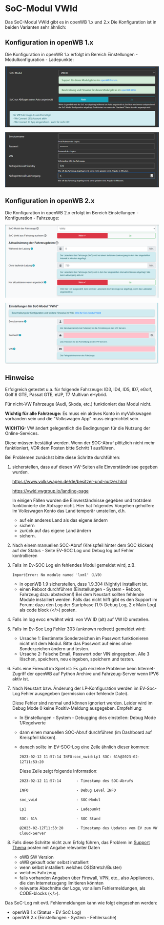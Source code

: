 # SoC-Modul VWId

Das SoC-Modul VWId gibt es in openWB 1.x und 2.x
Die Konfiguration ist in beiden Varianten sehr ähnlich:

## Konfiguration in openWB 1.x

Die Konfiguration in openWB 1.x erfolgt im Bereich Einstellungen - Modulkonfiguration - Ladepunkte:

![Allgemeine Konfiguration-1x](SoC-VWId-19-settings-1.PNG) 

![Spezielle Konfiguration-1x](SoC-VWId-19-settings-2.PNG)

## Konfiguration in openWB 2.x
Die Konfiguration in openWB 2.x erfolgt im Bereich Einstellungen - Konfiguration - Fahrzeuge:

![Allgemeine Konfiguration-2x](SoC-VWId-20-settings-1.PNG) 

![Spezielle Konfiguration-2x](SoC-VWId-20-settings-2.PNG)

## Hinweise
Erfolgreich getestet u.a. für folgende Fahrzeuge: ID3, ID4, ID5, ID7, eGolf, Golf 8 GTE, Passat GTE, eUP, T7 Multivan eHybrid.

Für nicht-VW Fahrzeuge (Audi, Skoda, etc.) funktioniert das Modul nicht.

**Wichtig für alle Fahrzeuge:**
Es muss ein aktives Konto in myVolkswagen vorhanden sein und die "Volkswagen App" muss eingerichtet sein.

**WICHTIG:**
VW ändert gelegentlich die Bedingungen für die Nutzung der Online-Services.

Diese müssen bestätigt werden. Wenn der SOC-Abruf plötzlich nicht mehr funktioniert, VOR dem Posten bitte Schritt 1 ausführen.

Bei Problemen zunächst bitte diese Schritte durchführen:

1. sicherstellen, dass auf diesen VW-Seiten alle Einverständnisse gegeben wurden.

    <https://www.volkswagen.de/de/besitzer-und-nutzer.html>

    <https://vwid.vwgroup.io/landing-page>

    In einigen Fällen wurden die Einverständnisse gegeben und trotzdem funktionierte die Abfrage nicht.
    Hier hat folgendes Vorgehen geholfen: Im Volkswagen Konto das Land temporär umstellen, d.h.
    - auf ein anderes Land als das eigene ändern
    - sichern
    - zurück auf das eigene Land ändern
    - sichern.

2. Nach einem manuellen SOC-Abruf (Kreispfeil hinter dem SOC klicken) auf der Status - Seite EV-SOC Log und Debug log auf Fehler kontrollieren
3. Falls im Ev-SOC Log ein fehlendes Modul gemeldet wird, z.B.

    `ImportError: No module named 'lxml' (LV0)`
    - in openWB 1.9 sicherstellen, dass 1.9.304 (Nightly) installiert ist.
    - einen Reboot durchführen (Einstellungen - System - Reboot, Fahrzeug dazu abstecken!)
    Bei dem Neustart sollten fehlende Module installiert werden.
    Falls das nicht hilft gibt es den Support im Forum; dazu den Log der Startphase (1.9: Debug Log, 2.x Main Log) als code block (</>) posten.
4. Falls im log evcc erwähnt wird: von VW ID (alt) auf VW ID umstellen.
5. Falls im Ev-Soc Log Fehler 303 (unknown redirect) gemeldet wird:
    - Ursache 1: Bestimmte Sonderzeichen im Passwort funktionieren nicht mit dem Modul. Bitte das Passwort auf eines ohne Sonderzeichen ändern und testen.
    - Ursache 2: Falsche Email, Passwort oder VIN eingegeben. Alle 3 löschen, speichern, neu eingeben, speichern und testen.
6. Falls eine Firewall im Spiel ist: Es gab einzelne Probleme beim Internet-Zugriff der openWB auf Python Archive und Fahrzeug-Server wenn IPV6 aktiv ist.
7. Nach Neustart bzw. Änderung der LP-Konfiguration werden im EV-Soc-Log Fehler ausgegeben (permission oder fehlende Datei).

    Diese Fehler sind normal und können ignoriert werden. Leider wird im Debug Mode 0 keine Positiv-Meldung ausgegeben.
    Empfehlung:
    - In Einstellungen - System - Debugging dies einstellen: Debug Mode 1/Regelwerte
    - dann einen manuellen SOC-Abruf durchführen (im Dashboard auf Kreispfeil klicken).
    - danach sollte im EV-SOC-Log eine Zeile ähnlich dieser kommen:

        `2023-02-12 11:57:14 INFO:soc_vwid:Lp1 SOC: 61%@2023-02-12T11:53:20`

        Diese Zeile zeigt folgende Information:

        `2023-02-12 11:57:14       - Timestamp des SOC-Abrufs`

        `INFO                      - Debug Level INFO`

        `soc_vwid                  - SOC-Modul`

        `Lp1                       - Ladepunkt`

        `SOC: 61%                  - SOC Stand`

        `@2023-02-12T11:53:20      - Timestamp des Updates vom EV zum VW Cloud-Server`

8. Falls diese Schritte nicht zum Erfolg führen, das Problem im [Support Thema](https://forum.openwb.de/viewtopic.php?t=4803) posten mit Angabe relevanter Daten
    - oWB SW Version
    - oWB gekauft oder selbst installiert
    - wenn selbst installiert: welches OS(Stretch/Buster)
    - welches Fahrzeug
    - falls vorhanden Angaben über Firewall, VPN, etc., also Appliances, die den Internetzugang limitieren könnten
    - relevante Abschnitte der Logs, vor allem Fehlermeldungen, als CODE-blocks (</>).

Das SoC-Log mit evtl. Fehlermeldungen kann wie folgt eingesehen werden:
  - openWB 1.x (Status - EV SoC Log)
  - openWB 2.x (Einstellungen - System - Fehlersuche)

